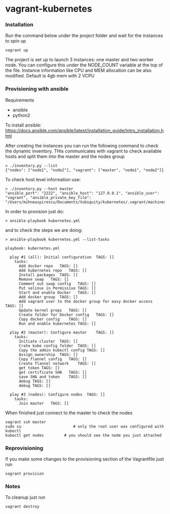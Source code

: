 # vagrant-kubernetes

### Installation

Run the command below under the project folder and wait for the instances to spin up

```
vagrant up
```

The project is set up to launch 3 instances: one master and two worker node. You can configure this under the NODE_COUNT variable at the top of the file.
Instance information like CPU and MEM allocation can be also modified. Default is 4gb mem with 2 VCPU

### Provisioning with ansible

Requirements 
- ansible
- python2 

To install ansible: https://docs.ansible.com/ansible/latest/installation_guide/intro_installation.html

After creating the instances you can run the following command to check the dynamic inventory. THis communicates with vagrant to check available hosts and split them into the master and the nodes group

```
> ./inventory.py --list
{"nodes": ["node1", "node2"], "vagrant": ["master", "node1", "node2"]}
```

To check host level information use:
```
> ./inventory.py --host master
"ansible_port": "2222", "ansible_host": "127.0.0.1", "ansible_user": "vagrant", "ansible_private_key_file": "/Users/mihneaspirescu/Documents/Vubiquity/kubernetes/.vagrant/machines/master/virtualbox/private_key"}%
```

In order to provision just do:

```
> ansible-playbook kubernetes.yml
```

and to check the steps we are doing:

```
> ansible-playbook kubernetes.yml --list-tasks

playbook: kubernetes.yml

  play #1 (all): Initial configuration	TAGS: []
    tasks:
      Add docker repo	TAGS: []
      Add kubernetes repo	TAGS: []
      Install packages	TAGS: []
      Remove swap	TAGS: []
      Comment out swap config	TAGS: []
      Put selinux in Permissive	TAGS: []
      Start and enable Docker	TAGS: []
      Add docker group	TAGS: []
      Add vagrant user to the docker group for easy docker access	TAGS: []
      Update kernel props	TAGS: []
      Create folder for Docker config	TAGS: []
      Copy docker config	TAGS: []
      Run and enable kubernetes	TAGS: []

  play #2 (master): Configure master	TAGS: []
    tasks:
      Initiate cluster	TAGS: []
      Crate kube config folder	TAGS: []
      Copy the admin kubectl config	TAGS: []
      Assign ownership	TAGS: []
      Copy flannel config	TAGS: []
      Create flannel network	TAGS: []
      get token	TAGS: []
      get certificate SHA	TAGS: []
      save SHA and token	TAGS: []
      debug	TAGS: []
      debug	TAGS: []

  play #3 (nodes): Configure nodes	TAGS: []
    tasks:
      Join master	TAGS: []

```


When finished just connect to the master to check the nodes

```
vagrant ssh master
sudo su                       # only the root user was configured with kubectl
kubectl get nodes	      # you should see the node you just attached
```


### Reprovisioning 

If you make some changes to the provisioning section of the Vagrantfile just run

```
vagrant provision
```

### Notes

To cleanup just run
```
vagrant destroy
```
